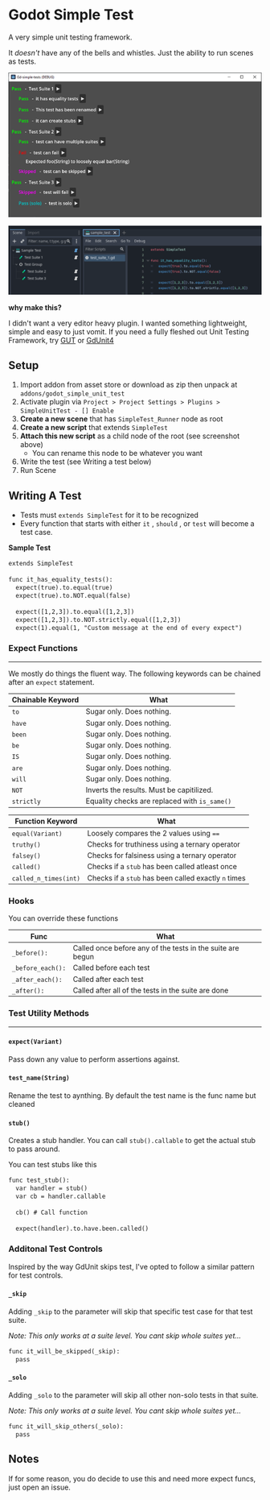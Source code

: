 # Godot Simple Test

A very simple unit testing framework. 

It *doesn't* have any of the bells and whistles. Just the ability to run scenes as tests.

![Sample Test Screenshot](./addons/godot_simple_unit_test/docs/sample-test.png)

![Sample Setup Screenshot](./addons/godot_simple_unit_test/docs/sample-setup.png)

**why make this?**

I didn't want a very editor heavy plugin. I wanted something lightweight, simple and easy to just vomit. If you need a fully fleshed out 
Unit Testing Framework, try [GUT](https://github.com/bitwes/Gut) or [GdUnit4](https://github.com/MikeSchulze/gdUnit4)

## Setup
1. Import addon from asset store or download as zip then unpack at `addons/godot_simple_unit_test`
1. Activate plugin via `Project > Project Settings > Plugins > SimpleUnitTest - [] Enable`
1. **Create a new scene** that has `SimpleTest_Runner` node as root
1. **Create a new script** that extends `SimpleTest`
1. **Attach this new script** as a child node of the root (see screenshot above)
    * You can rename this node to be whatever you want
1. Write the test (see Writing a test below)
1. Run Scene

##  Writing A Test

- Tests must `extends SimpleTest` for it to be recognized
- Every function that starts with either `it` , `should` , or `test` will become a test case.

**Sample Test**
```gdscript
extends SimpleTest

func it_has_equality_tests():
  expect(true).to.equal(true)
  expect(true).to.NOT.equal(false)

  expect([1,2,3]).to.equal([1,2,3])
  expect([1,2,3]).to.NOT.strictly.equal([1,2,3])
  expect(1).equal(1, "Custom message at the end of every expect")
```


### Expect Functions
---------------------------------

We mostly do things the fluent way. The following keywords can be chained after
an `expect` statement.

| Chainable Keyword  | What |
| ------------- | -------------
| `to`  | Sugar only. Does nothing.
| `have`  | Sugar only. Does nothing.
| `been`  | Sugar only. Does nothing.
| `be`  | Sugar only. Does nothing.
| `IS`  | Sugar only. Does nothing.
| `are`  | Sugar only. Does nothing.
| `will`  | Sugar only. Does nothing.
| `NOT` | Inverts the results. Must be capitilized.
| `strictly`| Equality checks are replaced with `is_same()`

| Function Keyword  | What |
| ------------- | -------------
| `equal(Variant)` | Loosely compares the 2 values using `==`
| `truthy()` | Checks for truthiness using a ternary operator
| `falsey()` | Checks for falsiness using a ternary operator
| `called()` | Checks if a `stub` has been called atleast once
| `called_n_times(int)` | Checks if a `stub` has been called exactly `n` times


### Hooks

You can override these functions

| Func  | What |
| ------------- | -------------
| `_before():`  | Called once before any of the tests in the suite are begun
| `_before_each():`  | Called before each test
| `_after_each():`  | Called after each test
| `_after():`  | Called after all of the tests in the suite are done


### Test Utility Methods
---------------------------------

#### `expect(Variant)`

Pass down any value to perform assertions against.

#### `test_name(String)`

Rename the test to aynthing. By default the test name is the func name but cleaned

#### `stub()`

Creates a stub handler. You can call `stub().callable` to get the actual stub to pass around.

You can test stubs like this

```gdscript
func test_stub():
  var handler = stub()
  var cb = handler.callable

  cb() # Call function

  expect(handler).to.have.been.called()
```

### Additonal Test Controls

Inspired by the way GdUnit skips test, I've opted to follow a similar pattern for test controls.
#### `_skip`


Adding `_skip` to the parameter will skip that specific test case for that test suite.

_Note: This only works at a suite level. You cant skip whole suites yet..._

```gdscript
func it_will_be_skipped(_skip):
  pass
```

#### `_solo`

Adding `_solo` to the parameter will skip all other non-solo tests in that suite.

_Note: This only works at a suite level. You cant skip whole suites yet..._

```gdscript
func it_will_skip_others(_solo):
  pass
```

## Notes

If for some reason, you do decide to use this and need more expect funcs, just open an issue.